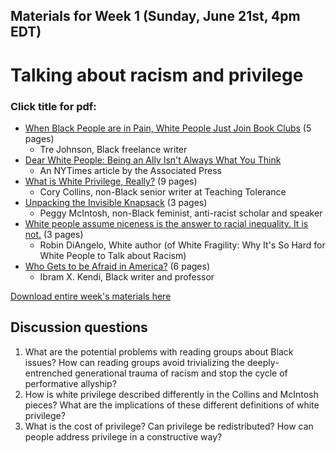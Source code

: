## Materials for Week 1 (Sunday, June 21st, 4pm EDT)
# Talking about racism and privilege
### Click title for pdf:

- <a href="week1/white-book-clubs.pdf">When Black People are in Pain, White People Just Join Book Clubs</a> (5 pages)
  - Tre Johnson, Black freelance writer
- <a href="week1/white-allies-nytimes.pdf">Dear White People: Being an Ally Isn't Always What You Think</a>
  - An NYTimes article by the Associated Press
- <a href="week1/what-is-white-privilege.pdf">What is White Privilege, Really?</a> (9 pages)
  - Cory Collins, non-Black senior writer at Teaching Tolerance
- <a href="week1/invisible-knapsack-1989.pdf">Unpacking the Invisible Knapsack</a> (3 pages)
  - Peggy McIntosh, non-Black feminist, anti-racist scholar and speaker
- <a href="week1/is-niceness-the-answer.pdf">White people assume niceness is the answer to racial inequality. It is not.</a> (3 pages)
  - Robin DiAngelo, White author (of White Fragility: Why It's So Hard for White People to Talk about Racism)
- <a href="week1/who-gets-to-be-afraid-in-America.pdf">Who Gets to be Afraid in America?</a> (6 pages)
  - Ibram X. Kendi, Black writer and professor

<a href="week1/week1-race_and_privilege.zip">Download entire week's materials here</a>


## Discussion questions
1. What are the potential problems with reading groups about Black issues? How can reading groups avoid trivializing the deeply-entrenched generational trauma of racism and stop the cycle of performative allyship?
2. How is white privilege described differently in the Collins and McIntosh pieces? What are the implications of these different definitions of white privilege?
3. What is the cost of privilege? Can privilege be redistributed? How can people address privilege in a constructive way?
